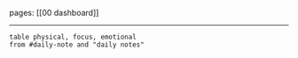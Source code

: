 pages: [[00 dashboard]]

___

```dataview
table physical, focus, emotional
from #daily-note and "daily notes"
```


